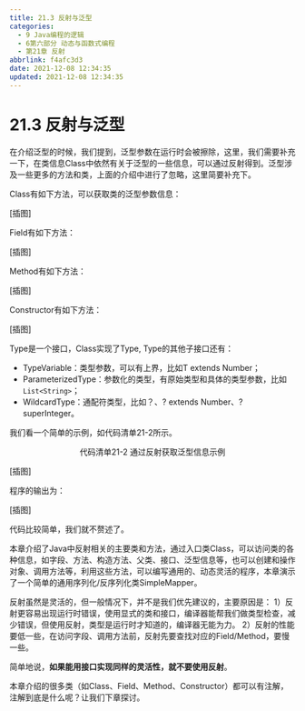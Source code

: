 ```yaml
---
title: 21.3 反射与泛型
categories:
  - 9 Java编程的逻辑
  - 6第六部分 动态与函数式编程
  - 第21章 反射
abbrlink: f4afc3d3
date: 2021-12-08 12:34:35
updated: 2021-12-08 12:34:35
---
```

# 21.3 反射与泛型
在介绍泛型的时候，我们提到，泛型参数在运行时会被擦除，这里，我们需要补充一下，在类信息Class中依然有关于泛型的一些信息，可以通过反射得到。泛型涉及一些更多的方法和类，上面的介绍中进行了忽略，这里简要补充下。

Class有如下方法，可以获取类的泛型参数信息：

[插图]

Field有如下方法：

[插图]

Method有如下方法：

[插图]

Constructor有如下方法：

[插图]

Type是一个接口，Class实现了Type, Type的其他子接口还有：
- TypeVariable：类型参数，可以有上界，比如T extends Number；
- ParameterizedType：参数化的类型，有原始类型和具体的类型参数，比如`List<String>`；
- WildcardType：通配符类型，比如？、? extends Number、? superInteger。

我们看一个简单的示例，如代码清单21-2所示。

<center>代码清单21-2 通过反射获取泛型信息示例</center>

[插图]

程序的输出为：

[插图]

代码比较简单，我们就不赘述了。

本章介绍了Java中反射相关的主要类和方法，通过入口类Class，可以访问类的各种信息，如字段、方法、构造方法、父类、接口、泛型信息等，也可以创建和操作对象、调用方法等，利用这些方法，可以编写通用的、动态灵活的程序，本章演示了一个简单的通用序列化/反序列化类SimpleMapper。

反射虽然是灵活的，但一般情况下，并不是我们优先建议的，主要原因是：
1）反射更容易出现运行时错误，使用显式的类和接口，编译器能帮我们做类型检查，减少错误，但使用反射，类型是运行时才知道的，编译器无能为力。
2）反射的性能要低一些，在访问字段、调用方法前，反射先要查找对应的Field/Method，要慢一些。

简单地说，**如果能用接口实现同样的灵活性，就不要使用反射**。

本章介绍的很多类（如Class、Field、Method、Constructor）都可以有注解，注解到底是什么呢？让我们下章探讨。
